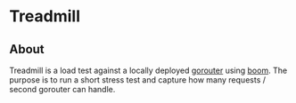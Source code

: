 # Treadmill

## About
Treadmill is a load test against a locally deployed [gorouter](https://github.com/cloudfoundry/gorouter) using [boom](https://github.com/rakyll/boom).
The purpose is to run a short stress test and capture how many requests / second gorouter can handle.
